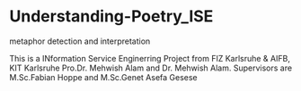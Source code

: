 # Understanding-Poetry_ISE
metaphor detection and interpretation

This is a INformation Service Enginerring Project from FIZ Karlsruhe & AIFB, KIT Karlsruhe  Pro.Dr. Mehwish Alam and Dr. Mehwish Alam.
Supervisors are M.Sc.Fabian Hoppe and M.Sc.Genet Asefa Gesese

